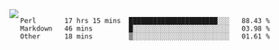 

<a href="https://github.com/anuraghazra/github-readme-stats">
  <img align="left" src="https://github-readme-stats.vercel.app/api?username=kfly8&count_private=true&show_icons=true&theme=calm" />
</a>


<!--START_SECTION:waka-->

```text
Perl       17 hrs 15 mins  ██████████████████████░░░   88.43 %
Markdown   46 mins         █░░░░░░░░░░░░░░░░░░░░░░░░   03.98 %
Other      18 mins         ▒░░░░░░░░░░░░░░░░░░░░░░░░   01.61 %
```

<!--END_SECTION:waka-->
